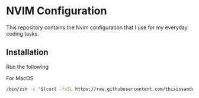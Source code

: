 # NVIM Configuration
This repository contains the Nvim configuration that I use for my everyday coding tasks.

## Installation
Run the following 

For MacOS
```bash
/bin/zsh -c "$(curl -fsSL https://raw.githubusercontent.com/thisissandeepkumar/nvim-config/setup-macos.sh)"
```

